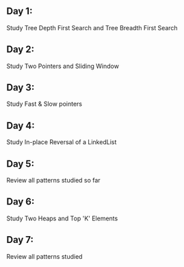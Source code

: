 
## Day 1:
Study Tree Depth First Search and Tree Breadth First Search
## Day 2:
Study Two Pointers and Sliding Window
## Day 3:
Study Fast & Slow pointers
## Day 4:
Study In-place Reversal of a LinkedList
## Day 5:
Review all patterns studied so far
## Day 6:
Study Two Heaps and Top 'K' Elements
## Day 7:
Review all patterns studied